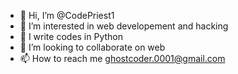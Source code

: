 - 👋 Hi, I’m @CodePriest1
- 👀 I’m interested in web developement and hacking
- 🌱 I write codes in Python
- 💞️ I’m looking to collaborate on web
- 📫 How to reach me ghostcoder.0001@gmail.com

<!---
CodePriest1/CodePriest1 is a ✨ special ✨ repository because its `README.md` (this file) appears on your GitHub profile.
You can click the Preview link to take a look at your changes.
--->
